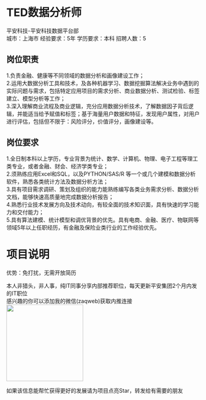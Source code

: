 # TED数据分析师
平安科技-平安科技数据平台部  
城市：上海市 经验要求：5年 学历要求：本科  招聘人数：5

## 岗位职责
1.负责金融、健康等不同领域的数据分析和画像建设工作；   
2.运用大数据分析工具和技术，及各种机器学习、数据挖掘算法解决业务中遇到的实际问题与需求，包括特定应用项目的需求分析、商业数据分析、测试检验、标签建立、模型分析等工作；   
3.深入理解商业流程及商业逻辑，充分应用数据分析技术，了解数据因子背后逻辑，并能适当给予赋值和标签；基于海量用户数据和特征，发现用户属性，对用户进行评估，包括但不限于：风险评分，价值评分，画像建设等。

## 岗位要求
1.全日制本科以上学历，专业背景为统计、数学、计算机、物理、电子工程等理工类专业，或者金融、财会、经济学类专业；   
2.须熟练应用Excel和SQL，以及PYTHON/SAS/R 等一个或几个建模和数据分析软件，熟悉各类统计方法及数据分析方法；   
3.具有项目需求调研、策划及组织的能力能熟练编写各类业务需求分析、数据分析文档，能够快速高质量地完成数据分析报告；   
4.熟悉行业技术发展方向及技术动向，有较全面的技术知识面，具有快速的学习能力和交付能力；   
5.具有算法建模、统计模型和调优背景的优先。具有电商、金融、医疗、物联网等领域5年以上任职经历，有金融及保险业类行业的工作经验优先。

# 项目说明

优势：免打扰，无需开放简历

本人非猎头，非人事，纯IT同事分享内部推荐职位，每天更新平安集团2个月内发的IT职位  
感兴趣的你可以添加我的微信(zaqweb)获取内推连接  
<img src="https://github.com/zaqweb/PA-IT-JOBS/blob/master/WechatICode.jpeg"  height="200" width="200">

如果该信息能帮忙获得更好的发展请为项目点亮Star，转发给有需要的朋友




